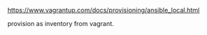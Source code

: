 https://www.vagrantup.com/docs/provisioning/ansible_local.html

provision as inventory from vagrant.